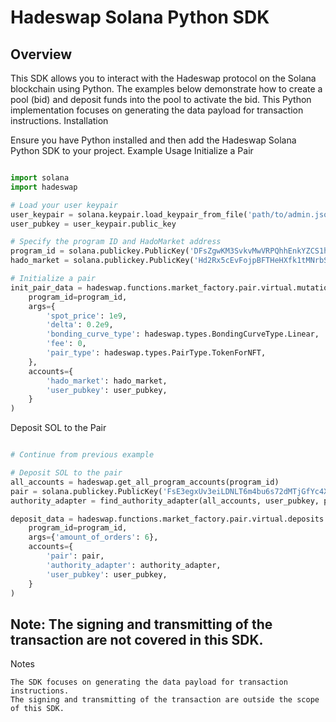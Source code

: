 # Hadeswap Solana Python SDK

## Overview

This SDK allows you to interact with the Hadeswap protocol on the Solana blockchain using Python. The examples below demonstrate how to create a pool (bid) and deposit funds into the pool to activate the bid. This Python implementation focuses on generating the data payload for transaction instructions.
Installation

Ensure you have Python installed and then add the Hadeswap Solana Python SDK to your project.
Example Usage
Initialize a Pair

```python

import solana
import hadeswap

# Load your user keypair
user_keypair = solana.keypair.load_keypair_from_file('path/to/admin.json')
user_pubkey = user_keypair.public_key

# Specify the program ID and HadoMarket address
program_id = solana.publickey.PublicKey('DFsZgwKM3SvkvMwVRPQhhEnkYZCS1hZ2g2u6ehmAWjyc')
hado_market = solana.publickey.PublicKey('Hd2Rx5cEvFojpBFTHeHXfk1tMNrbSKt1dhNK78LCXPqH')

# Initialize a pair
init_pair_data = hadeswap.functions.market_factory.pair.virtual.mutations.initialize_pair(
    program_id=program_id,
    args={
        'spot_price': 1e9,
        'delta': 0.2e9,
        'bonding_curve_type': hadeswap.types.BondingCurveType.Linear,
        'fee': 0,
        'pair_type': hadeswap.types.PairType.TokenForNFT,
    },
    accounts={
        'hado_market': hado_market,
        'user_pubkey': user_pubkey,
    }
)
```
Deposit SOL to the Pair

```python

# Continue from previous example

# Deposit SOL to the pair
all_accounts = hadeswap.get_all_program_accounts(program_id)
pair = solana.publickey.PublicKey('FsE3egxUv3eiLDNLT6m4bu6s72dMTjGfYc4Xhk7Yd9rq')
authority_adapter = find_authority_adapter(all_accounts, user_pubkey, pair)

deposit_data = hadeswap.functions.market_factory.pair.virtual.deposits.deposit_sol_to_pair(
    program_id=program_id,
    args={'amount_of_orders': 6},
    accounts={
        'pair': pair,
        'authority_adapter': authority_adapter,
        'user_pubkey': user_pubkey,
    }
)
```

## Note: The signing and transmitting of the transaction are not covered in this SDK.

Notes

    The SDK focuses on generating the data payload for transaction instructions.
    The signing and transmitting of the transaction are outside the scope of this SDK.

